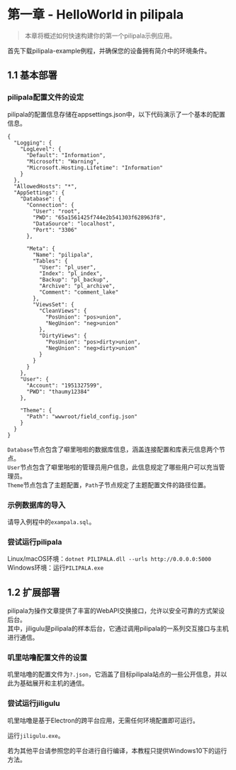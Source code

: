 # 第一章 - HelloWorld in pilipala

> 本章将概述如何快速构建你的第一个pilipala示例应用。

首先下载pilipala-example例程，并确保您的设备拥有简介中的环境条件。

## 1.1 基本部署

### pilipala配置文件的设定

pilipala的配置信息存储在appsettings.json中，以下代码演示了一个基本的配置信息。

<pre><code>{
  "Logging": {
    "LogLevel": {
      "Default": "Information",
      "Microsoft": "Warning",
      "Microsoft.Hosting.Lifetime": "Information"
    }
  },
  "AllowedHosts": "*",
  "AppSettings": {
    "Database": {
      "Connection": {
        "User": "root",
        "PWD": "65a1561425f744e2b541303f628963f8",
        "DataSource": "localhost",
        "Port": "3306"
      },

      "Meta": {
        "Name": "pilipala",
        "Tables": {
          "User": "pl_user",
          "Index": "pl_index",
          "Backup": "pl_backup",
          "Archive": "pl_archive",
          "Comment": "comment_lake"
        },
        "ViewsSet": {
          "CleanViews": {
            "PosUnion": "pos>union",
            "NegUnion": "neg>union"
          },
          "DirtyViews": {
            "PosUnion": "pos>dirty>union",
            "NegUnion": "neg>dirty>union"
          }
        }
      }
    },
    "User": {
      "Account": "1951327599",
      "PWD": "thaumy12384"
    },

    "Theme": {
      "Path": "wwwroot/field_config.json"
    }
  }
}</code></pre>

`Database`节点包含了噼里啪啦的数据库信息，涵盖连接配置和库表元信息两个节点。  
`User`节点包含了噼里啪啦的管理员用户信息，此信息规定了哪些用户可以充当管理员。  
`Theme`节点包含了主题配置，`Path`子节点规定了主题配置文件的路径位置。

### 示例数据库的导入

请导入例程中的`exampala.sql`。

### 尝试运行pilipala

Linux/macOS环境：`dotnet PILIPALA.dll --urls http://0.0.0.0:5000`
Windows环境：运行`PILIPALA.exe`

## 1.2 扩展部署

pilipala为操作文章提供了丰富的WebAPI交换接口，允许以安全可靠的方式架设后台。  
其中，jiligulu是pilipala的样本后台，它通过调用pilipala的一系列交互接口与主机进行通信。

### 叽里咕噜配置文件的设置

叽里咕噜的配置文件为`?.json`，它涵盖了目标pilipala站点的一些公开信息，并以此为基础展开和主机的通信。  

### 尝试运行jiligulu

叽里咕噜是基于Electron的跨平台应用，无需任何环境配置即可运行。

运行`jiligulu.exe`。

若为其他平台请参照您的平台进行自行编译，本教程只提供Windows10下的运行方法。
